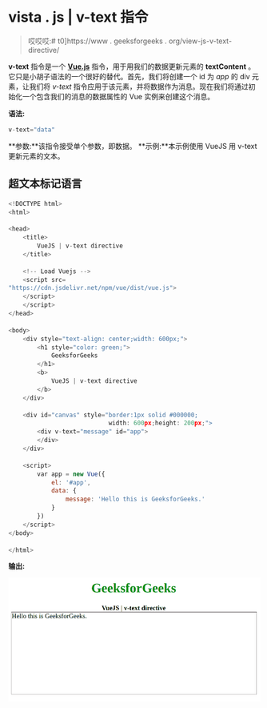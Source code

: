 # vista . js | v-text 指令

> 哎哎哎:# t0]https://www . geeksforgeeks . org/view-js-v-text-directive/

**v-text** 指令是一个 [**Vue.js**](https://www.geeksforgeeks.org/vue-js-introduction-installation/) 指令，用于用我们的数据更新元素的 **textContent** 。它只是小胡子语法的一个很好的替代。首先，我们将创建一个 id 为 *app* 的 div 元素，让我们将 *v-text* 指令应用于该元素，并将数据作为消息。现在我们将通过初始化一个包含我们的消息的数据属性的 Vue 实例来创建这个消息。

**语法:**

```js
v-text="data"

```

**参数:**该指令接受单个参数，即数据。
**示例:**本示例使用 VueJS 用 v-text 更新元素的文本。

## 超文本标记语言

```js
<!DOCTYPE html>
<html>

<head>
    <title>
        VueJS | v-text directive
    </title>

    <!-- Load Vuejs -->
    <script src=
"https://cdn.jsdelivr.net/npm/vue/dist/vue.js">
    </script>
    </script>
</head>

<body>
    <div style="text-align: center;width: 600px;">
        <h1 style="color: green;">
            GeeksforGeeks
        </h1>
        <b>
            VueJS | v-text directive
        </b>
    </div>

    <div id="canvas" style="border:1px solid #000000;
                            width: 600px;height: 200px;">
        <div v-text="message" id="app">
        </div>
    </div>

    <script>
        var app = new Vue({
            el: '#app',
            data: {
                message: 'Hello this is GeeksforGeeks.'
            }
        })
    </script>
</body>

</html>

```

**输出:**

![](img/7bf3e66e662d1018e4a468a559d0f5a2.png)